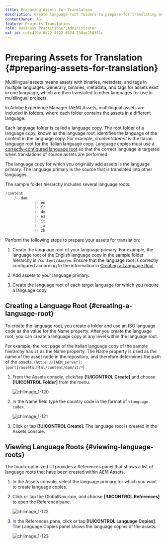 ```yaml
---
title: Preparing Assets for Translation
description: Create language root folders to prepare for translating multilingual assets.
contentOwner: AG
feature: Projects,Translation
role: Business Practitioner,Administrator
exl-id: cc6c4f9e-8e22-4622-8b24-230ae258351c
---
```

# Preparing Assets for Translation {#preparing-assets-for-translation}

Multilingual assets means assets with binaries, metadata, and tags in multiple languages. Generally, binaries, metadata, and tags for assets exist in one language, which are then translated to other languages for use in multilingual projects.

In Adobe Experience Manager (AEM) Assets, multilingual assets are included in folders, where each folder contains the assets in a different language.

Each language folder is called a language copy. The root folder of a language copy, known as the language root, identifies the language of the content in the language copy. For example, */content/dam/it* is the Italian language root for the Italian language copy. Language copies must use a [correctly-configured language root](preparing-assets-for-translation.md#creating-a-language-root) so that the correct language is targeted when translations of source assets are performed.

The language copy for which you originally add assets is the language primary. The language primary is the source that is translated into other languages.

The sample folder hierarchy includes several language roots:

```java
/content
    /- dam
             |- en
             |- fr
             |- de
             |- es
             |- it
             |- ja
             |- zh
```

Perform the following steps to prepare your assets for translation:

1. Create the language root of your language primary. For example, the language root of the English language copy in the sample folder hierarchy is `/content/dam/en`. Ensure that the language root is correctly configured according to the information in [Creating a Language Root](preparing-assets-for-translation.md#creating-a-language-root).

1. Add assets to your language primary.
1. Create the language root of each target language for which you require a language copy.

## Creating a Language Root {#creating-a-language-root}

To create the language root, you create a folder and use an ISO language code as the value for the Name property. After you create the language root, you can create a language copy at any level within the language root.

For example, the root page of the Italian language copy of the sample hierarchy has `it` as the Name property. The Name property is used as the name of the asset node in the repository, and therefore determines the path of the assets. (`https://[AEM_server]:[port]/assets.html/content/dam/it/*`)

1. From the Assets console, click/tap **[!UICONTROL Create]** and choose **[!UICONTROL Folder]** from the menu.

   ![chlimage_1-120](assets/chlimage_1-120.png)

1. In the Name field type the country code in the format of `<language-code>`.

   ![chlimage_1-121](assets/chlimage_1-121.png)

1. Click or tap **[!UICONTROL Create]**. The language root is created in the Assets console.

## Viewing Language Roots {#viewing-language-roots}

The touch-optimized UI provides a References panel that shows a list of language roots that have been created within AEM Assets.

1. In the Assets console, select the language primary for which you want to create language copies.
1. Click or tap the GlobalNav icon, and choose **[!UICONTROL References]** to open the Reference pane.

   ![chlimage_1-122](assets/chlimage_1-122.png)

1. In the References pane, click or tap **[!UICONTROL Language Copies]**. The Language Copies panel shows the language copies of the assets.

   ![chlimage_1-123](assets/chlimage_1-123.png)
